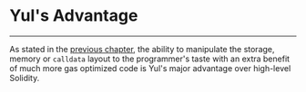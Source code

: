 # Yul's Advantage

---

As stated in the [previous chapter](1-3-why-is-yul-important.md), the ability to manipulate the storage, memory or `calldata` layout to the programmer's taste with an extra benefit of much more gas optimized code is Yul's major advantage over high-level Solidity.